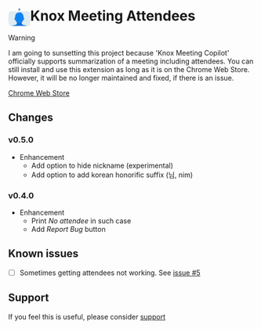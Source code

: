# <img src="public/icons/icon_48.png" width="45" align="left"> Knox Meeting Attendees

> [!WARNING]
> I am going to sunsetting this project because 'Knox Meeting Copilot' officially supports summarization of a meeting including attendees.
> You can still install and use this extension as long as it is on the Chrome Web Store. However, it will be no longer maintained and fixed, if there is an issue.

[Chrome Web Store](https://chrome.google.com/webstore/detail/knox-meeting-attendees/pdmkkplpfkkopbkkgogndfeiolbdpbkk)

## Changes

### v0.5.0

- Enhancement
  - Add option to hide nickname (experimental)
  - Add option to add korean honorific suffix (님, nim)

### v0.4.0

- Enhancement
  - Print _No attendee_ in such case
  - Add _Report Bug_ button

## Known issues

- [ ] Sometimes getting attendees not working. See [issue #5](https://github.com/somidad/knox-meeting-attendees/issues/5#issuecomment-1641860544)

## Support

If you feel this is useful, please consider [support](https://www.buymeacoffee.com/somidad)
